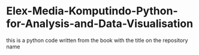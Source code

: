 # Elex-Media-Komputindo-Python-for-Analysis-and-Data-Visualisation
this is a python code written from the book with the title on the repository name
